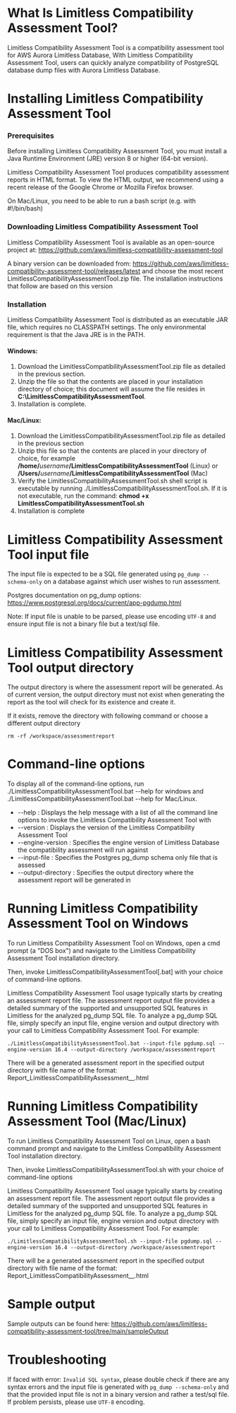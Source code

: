 # What Is Limitless Compatibility Assessment Tool?
Limitless Compatibility Assessment Tool is a compatibility assessment tool for AWS Aurora Limitless Database, With Limitless Compatibility Assessment Tool, users can quickly analyze compatibility of PostgreSQL database dump files with Aurora Limitless Database.

# Installing Limitless Compatibility Assessment Tool

### Prerequisites

Before installing Limitless Compatibility Assessment Tool, you must install a Java Runtime Environment (JRE) version 8 or higher (64-bit version).

Limitless Compatibility Assessment Tool produces compatibility assessment reports in HTML format. To view the HTML output, we recommend using a recent release of the Google Chrome or Mozilla Firefox browser.

On Mac/Linux, you need to be able to run a bash script (e.g. with #!/bin/bash)

### Downloading Limitless Compatibility Assessment Tool

Limitless Compatibility Assessment Tool is available as an open-source project at: https://github.com/aws/limitless-compatibility-assessment-tool

A binary version can be downloaded from: https://github.com/aws/limitless-compatibility-assessment-tool/releases/latest and choose the most recent LimitlessCompatibilityAssessmentTool.zip file.
The installation instructions that follow are based on this version

### Installation

Limitless Compatibility Assessment Tool is distributed as an executable JAR file, which requires no CLASSPATH settings. The only environmental requirement is that the Java JRE is in the PATH.

#### Windows:

1. Download the LimitlessCompatibilityAssessmentTool.zip file as detailed in the previous section.
2. Unzip the file so that the contents are placed in your installation directory of choice; this document will assume the file resides in **C:\LimitlessCompatibilityAssessmentTool**.
3. Installation is complete.

#### Mac/Linux:

1. Download the LimitlessCompatibilityAssessmentTool.zip file as detailed in the previous section
2. Unzip this file so that the contents are placed in your directory of choice, for example **/home/**_username_**/LimitlessCompatibilityAssessmentTool** (Linux) or **/Users/**_username_**/LimitlessCompatibilityAssessmentTool** (Mac)
3. Verify the LimitlessCompatibilityAssessmentTool.sh shell script is executable by running ./LimitlessCompatibilityAssessmentTool.sh. If it is not executable, run the command: **chmod +x LimitlessCompatibilityAssessmentTool.sh**
4. Installation is complete

# Limitless Compatibility Assessment Tool input file

The input file is expected to be a SQL file generated using `pg_dump --schema-only` on a database against which user wishes to run assessment.

Postgres documentation on pg_dump options: https://www.postgresql.org/docs/current/app-pgdump.html

Note: If input file is unable to be parsed, please use encoding `UTF-8` and ensure input file is not a binary file but a text/sql file.

# Limitless Compatibility Assessment Tool output directory

The output directory is where the assessment report will be generated. As of current version, the output directory must not exist when generating the report as the tool will check for its existence and create it.

If it exists, remove the directory with following command or choose a different output directory

`rm -rf /workspace/assessmentreport`

# Command-line options

To display all of the command-line options, run ./LimitlessCompatibilityAssessmentTool.bat --help for windows and ./LimitlessCompatibilityAssessmentTool.bat --help for Mac/Linux.

* --help : Displays the help message with a list of all the command line options to invoke the Limitless Compatibility Assessment Tool with
* --version : Displays the version of the Limitless Compatibility Assessment Tool
* --engine-version <arg> : Specifies the engine version of Limitless Database the compatibility assessment will run against
* --input-file : Specifies the Postgres pg_dump schema only file that is assessed
* --output-directory : Specifies the output directory where the assessment report will be generated in

# Running Limitless Compatibility Assessment Tool on Windows

To run Limitless Compatibility Assessment Tool on Windows, open a cmd prompt (a "DOS box") and navigate to the Limitless Compatibility Assessment Tool installation directory.

Then, invoke LimitlessCompatibilityAssessmentTool[.bat] with your choice of command-line options.

Limitless Compatibility Assessment Tool usage typically starts by creating an assessment report file. The assessment report output file provides a detailed summary of the supported and unsupported SQL features in Limitless for the analyzed pg_dump SQL file. To analyze a pg_dump SQL file, simply specify an input file, engine version and output directory with your call to Limitless Compatibility Assessment Tool. For example:

`./LimitlessCompatibilityAssessmentTool.bat --input-file pgdump.sql --engine-version 16.4 --output-directory /workspace/assessmentreport`

There will be a generated assessment report in the specified output directory with file name of the format: Report_LimitlessCompatibilityAssessment_<DATE>_<TIME>.html

# Running Limitless Compatibility Assessment Tool (Mac/Linux)

To run Limitless Compatibility Assessment Tool on Linux, open a bash command prompt and navigate to the Limitless Compatibility Assessment Tool installation directory.

Then, invoke LimitlessCompatibilityAssessmentTool.sh with your choice of command-line options

Limitless Compatibility Assessment Tool usage typically starts by creating an assessment report file. The assessment report output file provides a detailed summary of the supported and unsupported SQL features in Limitless for the analyzed pg_dump SQL file. To analyze a pg_dump SQL file, simply specify an input file, engine version and output directory with your call to Limitless Compatibility Assessment Tool. For example:

`./LimitlessCompatibilityAssessmentTool.sh --input-file pgdump.sql --engine-version 16.4 --output-directory /workspace/assessmentreport`

There will be a generated assessment report in the specified output directory with file name of the format: Report_LimitlessCompatibilityAssessment_<DATE>_<TIME>.html

# Sample output

Sample outputs can be found here: https://github.com/aws/limitless-compatibility-assessment-tool/tree/main/sampleOutput

# Troubleshooting

If faced with error: `Invalid SQL syntax`, please double check if there are any syntax errors and the input file is generated with `pg_dump --schema-only` and that the provided input file is not in a binary version and rather a test/sql file. If problem persists, please use `UTF-8` encoding.